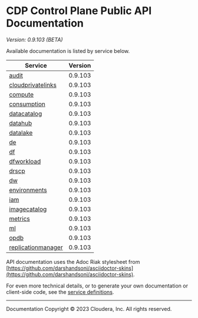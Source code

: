 # CDP Control Plane Public API Documentation

*Version: 0.9.103 (BETA)*

Available documentation is listed by service below.

| Service | Version |
| --- | --- |
| [audit](./audit/index.html) | 0.9.103 |
| [cloudprivatelinks](./cloudprivatelinks/index.html) | 0.9.103 |
| [compute](./compute/index.html) | 0.9.103 |
| [consumption](./consumption/index.html) | 0.9.103 |
| [datacatalog](./datacatalog/index.html) | 0.9.103 |
| [datahub](./datahub/index.html) | 0.9.103 |
| [datalake](./datalake/index.html) | 0.9.103 |
| [de](./de/index.html) | 0.9.103 |
| [df](./df/index.html) | 0.9.103 |
| [dfworkload](./dfworkload/index.html) | 0.9.103 |
| [drscp](./drscp/index.html) | 0.9.103 |
| [dw](./dw/index.html) | 0.9.103 |
| [environments](./environments/index.html) | 0.9.103 |
| [iam](./iam/index.html) | 0.9.103 |
| [imagecatalog](./imagecatalog/index.html) | 0.9.103 |
| [metrics](./metrics/index.html) | 0.9.103 |
| [ml](./ml/index.html) | 0.9.103 |
| [opdb](./opdb/index.html) | 0.9.103 |
| [replicationmanager](./replicationmanager/index.html) | 0.9.103 |

API documentation uses the Adoc Riak stylesheet from
[https://github.com/darshandsoni/asciidoctor-skins](https://github.com/darshandsoni/asciidoctor-skins).

For even more technical details, or to generate your own documentation or client-side code, see the
[service definitions](swagger/).

----

Documentation Copyright © 2023 Cloudera, Inc. All rights reserved.

